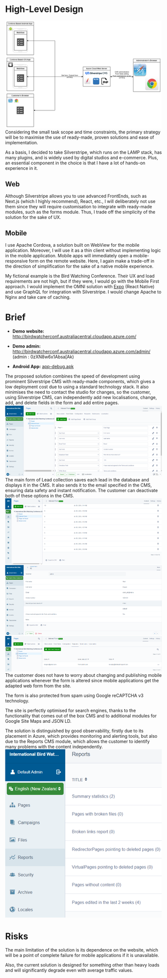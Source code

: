 # High-Level Design
![hld.png](_assets\hld.png)
Considering the small task scope and time constraints, the primary strategy will be to maximise the use of ready-made, proven solutions and ease of implementation.

As a basis, I decided to take Silverstripe, which runs on the LAMP stack, has many plugins, and is widely used by digital studios and e-commerce. Plus, an essential component in the choice is that I have a lot of hands-on experience in it.

## Web

Although Silverstripe allows you to use advanced FrontEnds, such as Next.js (which I highly recommend), React, etc., I will deliberately not use them since they will require customisation to integrate with ready-made modules, such as the forms module. Thus, I trade off the simplicity of the solution for the sake of UX.

## Mobile

I use Apache Cordova, a solution built on WebView for the mobile application. Moreover, I will use it as a thin client without implementing logic in the mobile application. Mobile apps will immediately open a mobile-responsive form on the remote website. Here, I again make a trade-off in the direction of simplification for the sake of a native mobile experience.

My fictional example is the Bird Watching Conference. Their UX and load requirements are not high, but if they were, I would go with the Mobile First approach. I would implement the OMNI solution with [Expo](https://docs.expo.dev/) (React Native) and use GraphQL for integration with Silverstripe. I would change Apache to Nginx and take care of caching.

# Brief
- **Demo website:**  http://birdwatcherconf.australiacentral.cloudapp.azure.com/

- **Demo admin:**  http://birdwatcherconf.australiacentral.cloudapp.azure.com/admin/ (admin : 0zXN8w6x1Absa[Ak)

- **Android App:** [app-debug.apk](_assets/app-debug.apk)

The proposed solution combines the speed of development using prominent Silverstripe CMS with ready-made components, which gives a low deployment cost due to using a standard technology stack. It also minimises the need to contact the studio for changes, so the customer, using Silverstripe CMS, can independently add new localisations, change, add, and delete fields in the form and add entire pages.
![img_1.png](_assets\img_1.png)
The main form of Lead collection saves each lead in the database and displays it in the CMS. It also sends it to the email specified in the CMS, ensuring data safety and instant notification. The customer can deactivate both of these options in the CMS.
![img.png](_assets\img.png)
![img_2.png](_assets\img_2.png)
![img_3.png](_assets\img_3.png)
The customer does not have to worry about changing and publishing mobile applications whenever the form is altered since mobile applications get the adapted web form from the site.

The form is also protected from spam using Google reCAPTCHA v3 technology.

The site is perfectly optimised for search engines, thanks to the functionality that comes out of the box CMS and to additional modules for Google Site Maps and JSON LD.

The solution is distinguished by good observability, firstly due to its placement in Azure, which provides monitoring and alerting tools, but also due to the Reports CMS module, which allows the customer to identify many problems with the content independently.
![img_4.png](_assets\img_4.png)

# Risks
The main limitation of the solution is its dependence on the website, which will be a point of complete failure for mobile applications if it is unavailable.

Also, the current solution is designed for something other than heavy loads and will significantly degrade even with average traffic values.